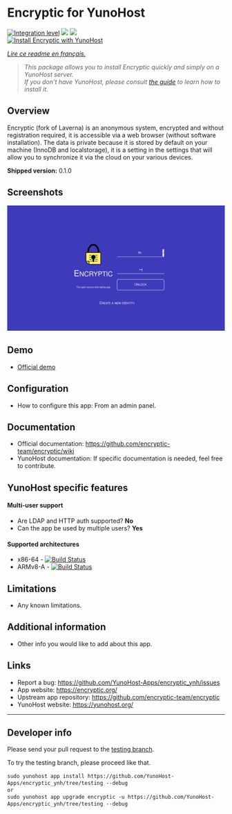 # Encryptic for YunoHost

[![Integration level](https://dash.yunohost.org/integration/encryptic.svg)](https://dash.yunohost.org/appci/app/encryptic) ![](https://ci-apps.yunohost.org/ci/badges/encryptic.status.svg) ![](https://ci-apps.yunohost.org/ci/badges/encryptic.maintain.svg)  
[![Install Encryptic with YunoHost](https://install-app.yunohost.org/install-with-yunohost.svg)](https://install-app.yunohost.org/?app=encryptic)

*[Lire ce readme en français.](./README_fr.md)*

> *This package allows you to install Encryptic quickly and simply on a YunoHost server.  
If you don't have YunoHost, please consult [the guide](https://yunohost.org/#/install) to learn how to install it.*

## Overview
Encryptic (fork of Laverna) is an anonymous system, encrypted and without registration required, it is accessible via a web browser (without software installation).
The data is private because it is stored by default on your machine (InnoDB and localstorage), it is a setting in the settings that will allow you to synchronize it via the cloud on your various devices.

**Shipped version:** 0.1.0

## Screenshots

![](sources/encryptic.png)

## Demo

* [Official demo](https://app.encryptic.org/)

## Configuration

* How to configure this app: From an admin panel.

## Documentation

 * Official documentation: https://github.com/encryptic-team/encryptic/wiki
 * YunoHost documentation: If specific documentation is needed, feel free to contribute.

## YunoHost specific features

#### Multi-user support

 * Are LDAP and HTTP auth supported? **No**
 * Can the app be used by multiple users? **Yes**

#### Supported architectures

* x86-64 - [![Build Status](https://ci-apps.yunohost.org/ci/logs/encryptic.svg)](https://ci-apps.yunohost.org/ci/apps/encryptic/)
* ARMv8-A - [![Build Status](https://ci-apps-arm.yunohost.org/ci/logs/encryptic.svg)](https://ci-apps-arm.yunohost.org/ci/apps/encryptic/)

## Limitations

* Any known limitations.

## Additional information

* Other info you would like to add about this app.

## Links

 * Report a bug: https://github.com/YunoHost-Apps/encryptic_ynh/issues
 * App website: https://encryptic.org/
 * Upstream app repository: https://github.com/encryptic-team/encryptic
 * YunoHost website: https://yunohost.org/

---

## Developer info

Please send your pull request to the [testing branch](https://github.com/YunoHost-Apps/encryptic_ynh/tree/testing).

To try the testing branch, please proceed like that.
```
sudo yunohost app install https://github.com/YunoHost-Apps/encryptic_ynh/tree/testing --debug
or
sudo yunohost app upgrade encryptic -u https://github.com/YunoHost-Apps/encryptic_ynh/tree/testing --debug
```
